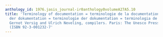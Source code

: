```yaml
---
anthology_id: 1976.jasis_journal-ir0anthology0volumeA27A5.10
title: 'Terminology of documentation = terminologie de la documentation = terminologie
  der dokumentation = terminologie der dokumentation = terminologia de la documentacion.
  Gernot Versig and Ulrich Neveling, compilers. Paris: The Unesco Press, 274 p. (1976)
  (ISBN 92-3-001232-7'
---
```

